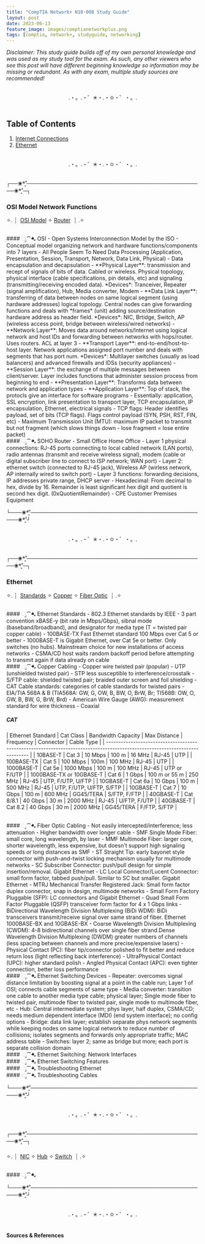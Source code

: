 ```yaml
---
title: "CompTIA Network+ N10-008 Study Guide"
layout: post
date: 2023-06-13
feature_image: images/comptianetworkplus.png
tags: [comptia, network+, studyguide, networking]
---
```


*Disclaimer: This study guide builds off of my own personal knowledge and was used as my study tool for the exam. As such, any other viewers who see this post will have different beginning knowledge so information may be missing or redundant. As with any exam, multiple study sources are recommended!*

<!--more-->

<br>
<div align="center">.・。.・゜✭・.・✫・゜・。. </div>
<br>

## Table of Contents

1. [Internet Connections](#osi-model-network-functions)
2. [Ethernet](#ethernet)

<br>
<div align="center">.・。.・゜✭・.・✫・゜・。. </div>
<br>

┌──❀*̥˚───────────────────────────────────────────────❀*̥˚─┐
### OSI Model Network Functions 
✧. ┊ ⁭ [OSI Model](#ೃ⁀-osi) ✧ [Router](#ೃ⁀-soho-router) ⁭ ⁭┊ .✧

<br>
####  ೃ⁀➷ OSI
- Open Systems Interconnection Model by the ISO
- Conceptual model organizing network and hardware functions/components into 7 layers
- All People Seem To Need Data Processing (Application, Presentation, Session, Transport, Network, Data Link, Physical)
- Data encapsulation and decapsulation
- **Physical Layer**: transmission and recept of signals of bits of data. Cabled or wireless. Physical topology, physical interface (cable specifications, pin details, etc) and signaling (transmitting/receiving encoded data). *Devices*: Tranceiver, Repeater (signal amplification), Hub, Media converter, Modem 
- **Data Link Layer**: transferring of data between nodes on same logical segment (using hardware addresses) logical topology. Central nodes can give forwarding functions and deals with *frames* (unit) adding source/destination hardware address as header field. *Devices*: NIC, Brtidge, Switch, AP (wireless access point, bridge between wireless/wired networks)
- **Network Layer**: Moves data around networks/Internet using logical network and host IDs and forwarding between networks with hops/router. Uses routers. ACL at layer 3
- **Transport Layer**: end-to-end/host-to-host layer. Network applications assigned port number and deals with segments that has port num. *Devices*: Multilayer switches (usually as load balancers) and advanced firewalls and IDSs (security appliances)
- **Session Layer**: the exchange of multiple messages between client/server. Layer includes functions that administer session process from beginning to end 
- **Presentation Layer**: Transforms data between network and application types
- **Application Layer**: Top of stack, the protocls give an interface for software programs 
- Essentially: application, SSL encryption, link presentation to transport layer, TCP encapsulation, IP encapsulation, Ethernet, electrical signals 
- TCP flags: Header identifies payload, set of bits (TCP flags). Flags control payload (SYN, PSH, RST, FIN, etc)
- Maximum Transmission Unit (MTU): maximum IP packet to transmit but not fragment (which slows things down - lose fragment = lose entire packet)

<br>
####  ೃ⁀➷ SOHO Router
- Small Office Home Office
- Layer 1 physical connections: RJ-45 ports connecting to local cabled network (LAN ports), radio antennas (transmit and receive wireless signal), modem (cable or digital subscriber line to connect to ISP network; WAN port)
- Layer 2: ethernet switch (connected to RJ-45 jack), Wireless AP (wirless network, AP internally wired to switch port)
- Layer 3 functions: forwarding decisions, IP addresses private range, DHCP server
- Hexadecimal: From decimal to hex, divide by 16. Remainder is least significant hex digit and quotient is second hex digit. (0xQuotientRemainder)
- CPE Customer Premises Equipment



└───❀*̥˚───────────────────────────────────────────────❀*̥˚┘


<br>
<div align="center">.・。.・゜✭・.・✫・゜・。. </div>
<br>

┌──❀*̥˚───────────────────────────────────────────────❀*̥˚─┐
### Ethernet
✧. ┊ ⁭ [Standards](#ೃ⁀-ethernet-standards) ✧ [Copper](#ೃ⁀-copper-cabling) ✧ [Fiber Optic](#ೃ⁀-fiber-optic-cabling) ⁭ ⁭┊ .✧

<br>
####  ೃ⁀➷ Ethernet Standards
- 802.3 Ethernet standards by IEEE
- 3 part convention xBASE-y (bit rate in Mbps/Gbps), sibnal mode (baseband/broadband), and designator for media type (T = twisted pair copper cable)
- 100BASE-TX Fast Ethernet standard 100 Mbps over Cat 5 or better
- 1000BASE-T is Gigabit Ethernet, over Cat 5e or better. Only switches (no hubs). Mainstream choice for new installations of access networks 
- CSMA/CD host waits random backoff period before attempting to transmit again if data already on cable

<br>
####  ೃ⁀➷ Copper Cabling
- Copper wire twisted pair (popular)
- UTP (unshielded twisted pair)
- STP less susceptible to interference/crosstalk
- S/FTP cable: shielded twisted pair; braided outer screen and foil shielding
- CAT Cable standards: categories of cable standards for twisted pairs
- EIA/TIA 568A & B (TIA568A: GW, G, OW, B, BW, O, BrW, Br; TI568B: OW, O, GW, B, BW, G, BrW, Brd)
- American Wire Gauge (AWG): measurement standard for wire thickness
- Coaxial

##### CAT

| Ethernet Standard        | Cat Class | Bandwidth Capacity | Max Distance  | Frequency | Connector | Cable Type               |
| ---------------------------------------------------------------------------------------------------------------------------- |
| 10BASE-T                 | Cat 3     | 10 Mbps            | 100 m         | 16 MHz    | RJ-45     | UTP                      |
| 100BASE-TX               | Cat 5     | 100 Mbps           | 100m          | 100 MHz   | RJ-45     | UTP                      |
| 1000BASE-T               | Cat 5e    | 1000 Mbps          | 100 m         | 100 MHz   | RJ-45     | UTP or F/UTP             |
| 1000BASE-TX or 10GBASE-T | Cat 6     | 1 Gbps             | 100 m or 55 m | 250 MHz   | RJ-45     | UTP, F/UTP, U/FTP        |
| 10GBASE-T                | Cat 6a    | 10 Gbps            | 100 m         | 500 MHz   | RJ-45     | UTP, F/UTP, U/FTP, S/FTP |
| 10GBASE-T                | Cat 7     | 10 Gbps            | 100 m         | 600 MHz   | GG45/TERA | S/FTP, F/FTP             |
| 40GBASE-T                | Cat 8/8.1 | 40 Gbps            | 30 m          | 2000 MHz  | RJ-45     | U/FTP, F/UTP             |
| 40GBASE-T                | Cat 8.2   | 40 Gbps            | 30 m          | 2000 MHz  | GG45/TERA | F/FTP, S/FTP             |


<br>
####  ೃ⁀➷ Fiber Optic Cabling
- Not easily intercepted/interference; less attenuation
- Higher bandwidth over longer cable 
- SMF Single Mode Fiber: small core, long wavelength, by laser
- MMF Multimode Fiber: larger core, shorter wavelength, less expensive, but doesn't support high signaling speeds or long distances as SMF
- ST Straight Tip: early bayonet style connector with push-and-twist locking mechanism usually for multimode networks
- SC Subscriber Connector: push/pull design for simple insertion/removal. Gigabit Ethernet
- LC Local Connector/Lucent Connector: small form factor, tabbed push/pull. Similar to SC but smaller. Gigabit Ethernet
- MTRJ Mechanical Transfer Registered Jack: Small form factor duplex connector, snap in design, multimode networks
- Small Form Factory Pluggable (SFP): LC connectors and Gigabit Ethernet
- Quad Small Form Factor Pluggable (QSFP) transceiver form factor for 4 x 1 Gbps links
- BiDirectional Wavelength Division Multiplexing (BiDi WDM): BiDi transceivers transmit/receive signal over same strand of fiber. Ethernet 1000BASE-BX and 10GBASE-BX
- Coarse Wavelength Division Multiplexing (CWDM): 4-8 bidirectional channels over single fiber strand.Dense Wavelength Division Multiplexing (DWDM) greater numbers of channels (less spacing between channels and more precise/expensive lasers)
- Physical Contact (PC): fiber tip/connector polished to fit better and reduce return loss (light reflecting back interference)
- UltraPhysical Contact (UPC): higher standard polish
- Angled Physical Contact (APC): even tighter connection, better loss performance

<br>
####  ೃ⁀➷ Ethernet Switching Devices
- Repeater: overcomes signal distance limitation by boosting signal at a point in the cable run; Layer 1 of OSI; connects cable segments of same type
- Media converter: transition one cable to another media type cable; physical layer; Single mode fiber to twisted pair, multimode fiber to twisted pair, single mode to multimode fiber, etc
- Hub: Central intermediate system; phys layer, half duplex, CSMA/CD; needs medium dependent interface (MDI) (end system interface); no config options
- Bridge: data link layer; establish separate phys network segments while keeping nodes on same logical network to reduce number of collisions; isolates segments and forwards only appropriate traffic; MAC address table
- Switches: layer 2; same as bridge but more; each port is separate collision domain

<br>
####  ೃ⁀➷ Ethernet Switching: Network Interfaces


<br>
####  ೃ⁀➷ Ethernet Switching Features

<br>
####  ೃ⁀➷ Troubleshooting Ethernet

<br>
####  ೃ⁀➷ Troubleshooting Cables




└───❀*̥˚───────────────────────────────────────────────❀*̥˚┘


<br>
<div align="center">.・。.・゜✭・.・✫・゜・。. </div>
<br>

┌──❀*̥˚───────────────────────────────────────────────❀*̥˚─┐
###
✧. ┊ ⁭ [NIC](#ೃ⁀-network) ✧ [Hub](#ೃ⁀-hub) ✧ [Switch](#ೃ⁀-switch) ⁭ ⁭┊ .✧

<br>
####  ೃ⁀➷



└───❀*̥˚───────────────────────────────────────────────❀*̥˚┘


<br>
<div align="center">.・。.・゜✭・.・✫・゜・。. </div>
<br>



#### Sources & References
